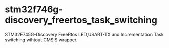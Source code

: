 # stm32f746g-discovery_freertos_task_switching
STM32F745G-Discovery FreeRtos LED,USART-TX and Incrementation Task switching wihtout CMSIS wrapper. 
